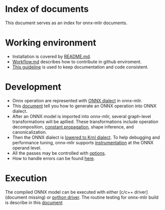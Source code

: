 <!--- SPDX-License-Identifier: Apache-2.0 -->

# Index of documents
This document serves as an index for onnx-mlir documents.

# Working environment
* Installation is covered by [README.md](../README.md).
* [Workflow.md](Workflow.md) describes how to contribute in github enviroment. 
* [This guideline](Documentation.md) is used to keep documentation and code consistent.

# Development
* Onnx operation are represented with  [ONNX dialect](Dialect/onnx.md) in onnx-mlir.
*  This [document](ImportONNXDef.md) 
tell you how to generate an ONNX operation into ONNX dialect.
* After an ONNX model is imported into onnx-mlir, several graph-level transformations will be apllied.
These transformations include operation decomposition, [constant propagation](ConstPropagationPass.md),
shape inference, and canonicalization. 
* Then the ONNX dialect is [lowered to Krnl dialect](LoweringCode.md). 
To help debugging and performance tuning, onnx-mlir supports [instrumentation](Instrumentation.md)
at the ONNX operand level.
* All the passes may be controlled with [options](Options.md).
* How to handle errors can be found [here](ErrorHandling.md).

# Execution
The compiled ONNX model can be executed with either [c/c++ driver](document missing)
or [python driver](DebuggingNumbericalError.md).
The routine testing for onnx-mlir build is describe in this [document](Testing.md)
